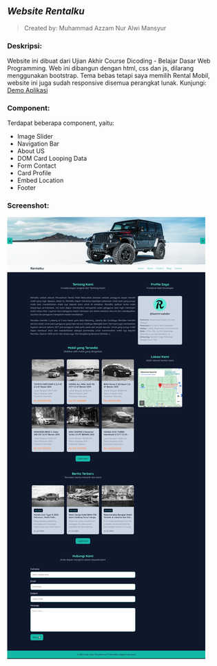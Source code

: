 ## _Website Rentalku_

> Created by: Muhammad Azzam Nur Alwi Mansyur

### Deskripsi: 

Website ini dibuat dari Ujian Akhir Course Dicoding - Belajar Dasar Web Programming. Web ini dibangun dengan html, css dan js, dilarang menggunakan bootstrap. Tema bebas tetapi saya memilih Rental Mobil, website ini juga sudah responsive disemua perangkat lunak. Kunjungi: [Demo Aplikasi](https://azzmnrwebdev.github.io/rentalku/)

### Component:
Terdapat beberapa component, yaitu:

* Image Slider
* Navigation Bar
* About US
* DOM Card Looping Data
* Form Contact
* Card Profile
* Embed Location
* Footer

### Screenshot:
[screenshot]: resource/img/screenshots/screenshot.jpg

![alt text][screenshot]
